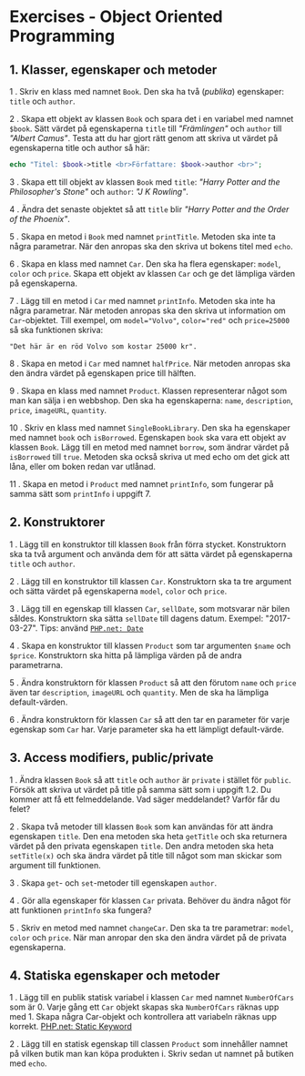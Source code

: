 # Exercises - Object Oriented Programming

## 1. Klasser, egenskaper och metoder

1 . Skriv en klass med namnet `Book`. Den ska ha två (_publika_) egenskaper: `title` och `author`.

2 . Skapa ett objekt av klassen `Book` och spara det i en variabel med namnet `$book`. Sätt värdet på egenskaperna `title` till _"Främlingen"_ och `author` till _"Albert Camus"_. Testa att du har gjort rätt genom att skriva ut värdet på egenskaperna title och author så här:
```php
echo "Titel: $book->title <br>Författare: $book->author <br>";
```

3 . Skapa ett till objekt av klassen `Book` med `title`: _"Harry Potter and the Philosopher's Stone"_ och `author`: _"J K Rowling"_.

4 . Ändra det senaste objektet så att `title` blir _"Harry Potter and the Order of the Phoenix"_.

5 . Skapa en metod i `Book` med namnet `printTitle`. Metoden ska inte ta några parametrar. När den anropas ska den skriva ut bokens titel med `echo`.

6 . Skapa en klass med namnet `Car`. Den ska ha flera egenskaper: `model`, `color` och `price`. Skapa ett objekt av klassen `Car` och ge det lämpliga värden på egenskaperna.

7 . Lägg till en metod i `Car` med namnet `printInfo`. Metoden ska inte ha några parametrar. När metoden anropas ska den skriva ut information om `Car`-objektet. Till exempel, om `model="Volvo"`, `color="red"` och `price=25000` så ska funktionen skriva:
```
"Det här är en röd Volvo som kostar 25000 kr".
```


8 . Skapa en metod i `Car` med namnet `halfPrice`. När metoden anropas ska den ändra värdet på egenskapen price till hälften.

9 . Skapa en klass med namnet `Product`. Klassen representerar något som man kan sälja i en webbshop. Den ska ha egenskaperna: `name`, `description`, `price`, `imageURL`, `quantity`.

10 . Skriv en klass med namnet `SingleBookLibrary`. Den ska ha egenskaper med namnet `book` och `isBorrowed`. Egenskapen `book` ska vara ett objekt av klassen `Book`. Lägg till en metod med namnet `borrow`, som ändrar värdet på `isBorrowed` till `true`. Metoden ska också skriva ut med echo om det gick att låna, eller om boken redan var utlånad.

11 . Skapa en metod i `Product` med namnet `printInfo`, som fungerar på samma sätt som `printInfo` i uppgift 7.

## 2. Konstruktorer

1 . Lägg till en konstruktor till klassen `Book` från förra stycket. Konstruktorn ska ta två argument och använda dem för att sätta värdet på egenskaperna `title` och `author`.

2 . Lägg till en konstruktor till klassen `Car`. Konstruktorn ska ta tre argument och sätta värdet på egenskaperna `model`, `color` och `price`.

3 . Lägg till en egenskap till klassen `Car`, `sellDate`, som motsvarar när bilen såldes. Konstruktorn ska sätta `sellDate` till dagens datum. Exempel: "2017-03-27".
Tips: använd [`PHP.net: Date`](http://php.net/manual/en/function.date.php)

4 . Skapa en konstruktor till klassen `Product` som tar argumenten `$name` och `$price`. Konstruktorn ska hitta på lämpliga värden på de andra parametrarna.

5 . Ändra konstruktorn för klassen `Product` så att den förutom `name` och `price` även tar `description`, `imageURL` och `quantity`. Men de ska ha lämpliga default-värden.

6 . Ändra konstruktorn för klassen `Car` så att den tar en parameter för varje egenskap som `Car` har. Varje parameter ska ha ett lämpligt default-värde.

## 3. Access modifiers, public/private

1 . Ändra klassen `Book` så att `title` och `author` är `private` i stället för `public`. Försök att skriva ut värdet på title på samma sätt som i uppgift 1.2. Du kommer att få ett felmeddelande. Vad säger meddelandet? Varför får du felet?

2 . Skapa två metoder till klassen `Book` som kan användas för att ändra egenskapen `title`. Den ena metoden ska heta `getTitle` och ska returnera värdet på den privata egenskapen `title`. Den andra metoden ska heta `setTitle(x)` och ska ändra värdet på title till något som man skickar som argument till funktionen.

3 . Skapa `get`- och `set`-metoder till egenskapen `author`.

4 . Gör alla egenskaper för klassen `Car` privata. Behöver du ändra något för att funktionen `printInfo` ska fungera?

5 . Skriv en metod med namnet `changeCar`. Den ska ta tre parametrar: `model`, `color` och `price`. När man anropar den ska den ändra värdet på de privata egenskaperna.

## 4. Statiska egenskaper och metoder

1 . Lägg till en publik statisk variabel i klassen `Car` med namnet `NumberOfCars` som är 0. Varje gång ett `Car` objekt skapas ska `NumberOfCars` räknas upp med 1. Skapa några Car-objekt och kontrollera att variabeln räknas upp korrekt.
[PHP.net: Static Keyword](http://php.net/manual/en/language.oop5.static.php)

2 . Lägg till en statisk egenskap till classen `Product` som innehåller namnet på vilken butik man kan köpa produkten i. Skriv sedan ut namnet på butiken med `echo`. 